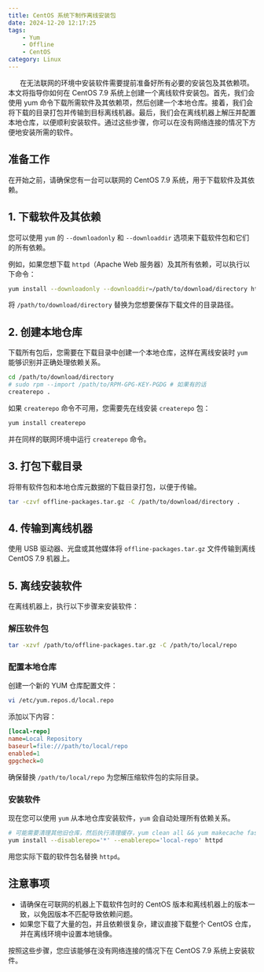 ```yaml
---
title: CentOS 系统下制作离线安装包
date: 2024-12-20 12:17:25
tags:
    - Yum
    - Offline
    - CentOS
category: Linux
---
```


&nbsp;&nbsp;&nbsp;&nbsp;&nbsp;&nbsp;在无法联网的环境中安装软件需要提前准备好所有必要的安装包及其依赖项。本文将指导你如何在 CentOS 7.9 系统上创建一个离线软件安装包。首先，我们会使用 yum 命令下载所需软件及其依赖项，然后创建一个本地仓库。接着，我们会将下载的目录打包并传输到目标离线机器。最后，我们会在离线机器上解压并配置本地仓库，以便顺利安装软件。通过这些步骤，你可以在没有网络连接的情况下方便地安装所需的软件。

<!-- more -->

## 准备工作

在开始之前，请确保您有一台可以联网的 CentOS 7.9 系统，用于下载软件及其依赖。

## 1. 下载软件及其依赖

您可以使用 `yum` 的 `--downloadonly` 和 `--downloaddir` 选项来下载软件包和它们的所有依赖。

例如，如果您想下载 `httpd`（Apache Web 服务器）及其所有依赖，可以执行以下命令：

```bash
yum install --downloadonly --downloaddir=/path/to/download/directory httpd
```

将 `/path/to/download/directory` 替换为您想要保存下载文件的目录路径。

## 2. 创建本地仓库

下载所有包后，您需要在下载目录中创建一个本地仓库，这样在离线安装时 `yum` 能够识别并正确处理依赖关系。

```bash
cd /path/to/download/directory
# sudo rpm --import /path/to/RPM-GPG-KEY-PGDG # 如果有的话
createrepo .
```

如果 `createrepo` 命令不可用，您需要先在线安装 `createrepo` 包：

```bash
yum install createrepo
```

并在同样的联网环境中运行 `createrepo` 命令。


## 3. 打包下载目录

将带有软件包和本地仓库元数据的下载目录打包，以便于传输。

```bash
tar -czvf offline-packages.tar.gz -C /path/to/download/directory .
```

## 4. 传输到离线机器

使用 USB 驱动器、光盘或其他媒体将 `offline-packages.tar.gz` 文件传输到离线 CentOS 7.9 机器上。

## 5. 离线安装软件

在离线机器上，执行以下步骤来安装软件：

### 解压软件包

```bash
tar -xzvf /path/to/offline-packages.tar.gz -C /path/to/local/repo
```

### 配置本地仓库

创建一个新的 YUM 仓库配置文件：

```bash
vi /etc/yum.repos.d/local.repo
```

添加以下内容：

```ini
[local-repo]
name=Local Repository
baseurl=file:///path/to/local/repo
enabled=1
gpgcheck=0
```

确保替换 `/path/to/local/repo` 为您解压缩软件包的实际目录。

### 安装软件

现在您可以使用 `yum` 从本地仓库安装软件，`yum` 会自动处理所有依赖关系。

```bash
# 可能需要清理其他旧仓库，然后执行清理缓存，yum clean all && yum makecache fast
yum install --disablerepo='*' --enablerepo='local-repo' httpd
```

用您实际下载的软件包名替换 `httpd`。

## 注意事项

- 请确保在可联网的机器上下载软件包时的 CentOS 版本和离线机器上的版本一致，以免因版本不匹配导致依赖问题。
- 如果您下载了大量的包，并且依赖很复杂，建议直接下载整个 CentOS 仓库，并在离线环境中设置本地镜像。

按照这些步骤，您应该能够在没有网络连接的情况下在 CentOS 7.9 系统上安装软件。


